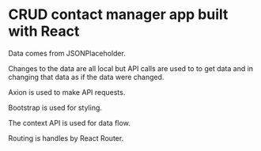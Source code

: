 # CRUD contact manager app built with React

Data comes from JSONPlaceholder.

Changes to the data are all local but API calls are used to to get data and in changing that data as if the data were changed.

Axion is used to make API requests.

Bootstrap is used for styling.

The context API is used for data flow.

Routing is handles by React Router.
